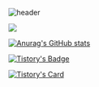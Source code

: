 ![header](https://capsule-render.vercel.app/api?type=waving&color=timeGradient&text=Welcome%20to%20hyeoksu's%20GitHub%20👋&animation=twinkling&fontSize=35&fontAlignY=40&fontAlign=50&height=250)


<a href="https://hits.seeyoufarm.com"><img src="https://hits.seeyoufarm.com/api/count/incr/badge.svg?url=https%3A%2F%2Fgithub.com%2Fsins051301&count_bg=%23FC7DE4&title_bg=%23555555&icon=&icon_color=%23EAEAEA&title=GITHUB&edge_flat=false"/></a>

[![Anurag's GitHub stats](https://github-readme-stats.vercel.app/api?username=sins051301&show_icons=true&theme=tokyonight)](https://github.com/anuraghazra/github-readme-stats)


[![Tistory's Badge](https://github-readme-tistory-card.vercel.app/api/badge?name=Story)](https://github.com/loosie/github-readme-tistory-card)
<p/>
  
[![Tistory's Card](https://github-readme-tistory-card.vercel.app/api?name=be-senior-developer&postId=2)]([https://be-senior-developer.tistory.com/](https://be-senior-developer.tistory.com))










